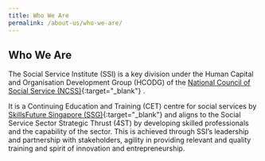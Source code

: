 ```yaml
---
title: Who We Are
permalink: /about-us/who-we-are/
---
```


## Who We Are

The Social Service Institute (SSI) is a key division under the Human Capital and Organisation Development Group (HCODG) of the  [National Council of Social Service (NCSS)](http://www.ncss.gov.sg/Who-We-Are/Our-Organisation){:target="_blank"}   .

It is a Continuing Education and Training (CET) centre for social services by  [SkillsFuture Singapore (SSG)](http://www.skillsfuture.sg/){:target="_blank"}     and aligns to the Social Service Sector Strategic Thrust (4ST) by developing skilled professionals and the capability of the sector. This is achieved through SSI’s leadership and partnership with stakeholders, agility in providing relevant and quality training and spirit of innovation and entrepreneurship.

<!--![Organization Chart](/images/Organisation-Chart.png)-->
